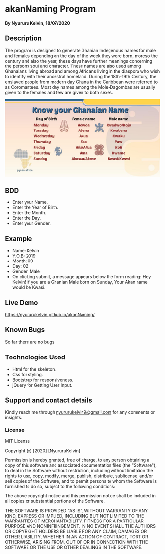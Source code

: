 # akanNaming Program
#### By Nyururu Kelvin, 18/07/2020

## Description
The program is designed to generate Ghanian Indegenous names for male and females depending on the day of the week they were born, moreso the century and also the year, these days have further meanings concerning the persons soul and character. These names are also used among Ghanaians living abroad and among Africans living in the diaspora who wish to identify with their ancestral homeland. During the 18th-19th Century, the enslaved people from modern day Ghana in the Caribbean were referred to as Coromantees. Most day names among the Mole-Dagombas are usually given to the females and few are given to both sexes.

![picture](images/EBgix3CXUAA3BG2.jpg)

## BDD
* Enter your Name.
* Enter the Year of Birth.
* Enter the Month.
* Enter the Day.
* Enter your Gender.
## Example
* Name: Kelvin
* Y.O.B: 2019
* Month: 09
* Day: 02
* Gender: Male
* On clicking submit, a message appears below the form reading: Hey Kelvin! if you are a Ghanian Male born on Sunday, Your Akan name would be Kwasi.
## Live Demo
https://nyururukelvin.github.io/akanNaming/
## Known Bugs
So far there are no bugs.
## Technologies Used
* Html for the skeleton.
* Css for styling.
* Bootstrap for responsiveness.
* jQuery for Getting User Input.
## Support and contact details
Kindly reach me through nyururukelvin9@gmail.com for any comments or insights.
### License
MIT License

Copyright (c) [2020] [NyururuKelvin]

Permission is hereby granted, free of charge, to any person obtaining a copy
of this software and associated documentation files (the "Software"), to deal
in the Software without restriction, including without limitation the rights
to use, copy, modify, merge, publish, distribute, sublicense, and/or sell
copies of the Software, and to permit persons to whom the Software is
furnished to do so, subject to the following conditions:

The above copyright notice and this permission notice shall be included in all
copies or substantial portions of the Software.

THE SOFTWARE IS PROVIDED "AS IS", WITHOUT WARRANTY OF ANY KIND, EXPRESS OR
IMPLIED, INCLUDING BUT NOT LIMITED TO THE WARRANTIES OF MERCHANTABILITY,
FITNESS FOR A PARTICULAR PURPOSE AND NONINFRINGEMENT. IN NO EVENT SHALL THE
AUTHORS OR COPYRIGHT HOLDERS BE LIABLE FOR ANY CLAIM, DAMAGES OR OTHER
LIABILITY, WHETHER IN AN ACTION OF CONTRACT, TORT OR OTHERWISE, ARISING FROM,
OUT OF OR IN CONNECTION WITH THE SOFTWARE OR THE USE OR OTHER DEALINGS IN THE
SOFTWARE.
